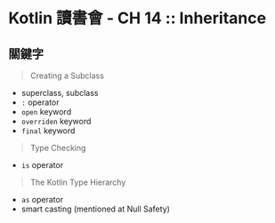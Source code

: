 # Kotlin 讀書會 - CH 14 :: Inheritance

## 關鍵字

> Creating a Subclass

* superclass, subclass
* `:` operator
* `open` keyword
* `overriden` keyword
* `final` keyword

> Type Checking

* `is` operator

> The Kotlin Type Hierarchy

* `as` operator
* smart casting (mentioned at Null Safety)


